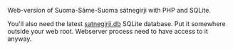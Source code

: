 Web-version of Suoma-Sáme-Suoma sátnegirji with PHP and SQLite.

You'll also need the latest <a href="https://github.com/guovza/satnegirji.db">satnegirji.db</a> SQLite database. Put it somewhere outside your web root. Webserver process need to have access to it anyway.
